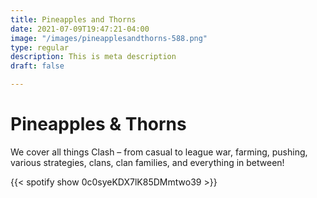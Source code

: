 ```yaml
---
title: Pineapples and Thorns
date: 2021-07-09T19:47:21-04:00
image: "/images/pineapplesandthorns-588.png"
type: regular
description: This is meta description
draft: false

---
```


# Pineapples & Thorns<br>

We cover all things Clash – from casual to league war, farming, pushing, various strategies, clans, clan families, and everything in between!

{{< spotify show 0c0syeKDX7lK85DMmtwo39 >}}